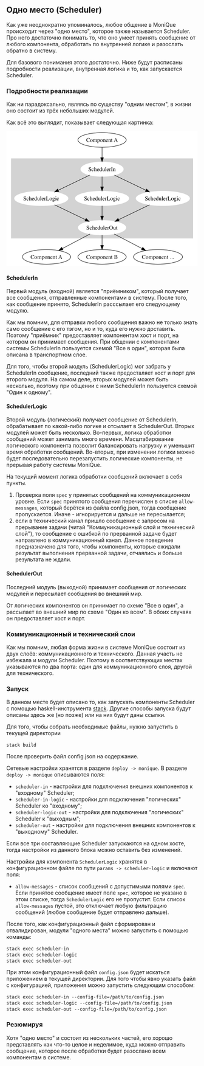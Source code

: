 ## Одно место (Scheduler)

Как уже неоднократно упоминалось, любое общение в MoniQue происходит через "одно место", которое также называется Scheduler.
Про него достаточно понимать то, что оно умеет принять сообщение от любого компонента, обработать по внутренней логике и разослать обратно в систему.

Для базового понимания этого достаточно. Ниже будут расписаны подробности реализации, внутренная логика и то, как запускается Scheduler.

### Подробности реализации

Как ни парадоксально, являясь по существу "одним местом", в жизни оно состоит из трёх небольших модулей.

Как всё это выглядит, показывает следующая картинка:

![Scheduler](images/scheduler.png)

#### SchedulerIn

Первый модуль (входной) является "приёмником", который получает все сообщения, отправленные компонентами в систему.
После того, как сообщение принято, SchedulerIn расссылает его следующему модулю. 

Как мы помним, для отправки любого сообщения важно не только знать само сообщение с его тэгом, но и то, куда его нужно доставить.
Поэтому "приёмник" предоставляет компонентам хост и порт, на котором он принимает сообщения.
При общении с компонентами системы SchedulerIn пользуется схемой "Все в один", которая была описана в транспортном слое.

Для того, чтобы второй модуль (SchedulerLogic) мог забрать у SchedulerIn сообщение, последний также предосталяет хост и порт для второго модуля.
На самом деле, вторых модулей может быть несколько, поэтому при общении с ними SchedulerIn пользуется схемой "Один к одному".

#### SchedulerLogic

Второй модуль (логический) получает сообщение от SchedulerIn, обрабатывает по какой-либо логике и отсылает в SchedulerOut.
Вторых модулей может быть несколько.
Во-первых, логика обработки сообщений может занимать много времени.
Масштабирование логического компонента позволит балансировать нагрузку и уменьшит время обработки сообщений.
Во-вторых, при изменении логики можно будет последовательно перезапустить логические компоненты, не прерывая работу системы MoniQue.

На текущий момент логика обработки сообщений включает в себя пункты.
  1. Проверка поля `spec` у принятых сообщений на коммуникационном уровне. Если `spec` принятого сообщения перечислен в списке `allow-messages`, который берётся из файла config.json, тогда сообщение пропускается. Иначе - игнорируется и дальше не пересылается;
  2. eсли в технический канал пришло сообщение с запросом на прерывание задачи (читай "Коммуникационный слой и технический слой"), то сообщение с ошибкой по прерванной задаче будет направлено в коммуникационный канал. Данное поведение предназначено для того, чтобы компоненты, которые ожидали результат выполнения прерванной задачи, отчаялись и больше результата не ждали.
  
#### SchedulerOut

Последний модуль (выходной) принимает сообщения от логических модулей и пересылает сообщения во внешний мир.

От логических компонентов он принимает по схеме "Все в один", а рассылает во внешний мир по схеме "Один ко всем".
В обоих случаях он предоставляет хост и порт.

### Коммуникационный и технический слои

Как мы помним, любая форма жизни в системе MoniQue состоит из двух слоёв: коммуникационного и технического.
Данная участь не избежала и модули Scheduler.
Поэтому в соответствующих местах указываются по два порта: один для коммуникационного слоя, другой для технического.

### Запуск

В данном месте будет описано то, как запускать компоненты Scheduler с помощью haskell-инструмента [stack](https://www.haskellstack.org/).
Другие способы запуска будут описаны здесь же (но позже) или на них будут даны ссылки.

Для того, чтобы собрать необходимые файлы, нужно запустить в текущей директории
```
stack build
```

После проверить файл config.json на содержание.

Сетевые настройки хранятся в разделе `deploy -> monique`.
В разделе `deploy -> monique` описываются поля:
  * `scheduler-in` - настройки для подключения внешних компонентов к "входному" Scheduler;
  * `scheduler-in-logic` - настройки для подключения "логических" Scheduler ко "входному";
  * `scheduler-logic-out` - настройки для подключения "логических" Scheduler к "выходным";
  * `scheduler-out` - настройки для подключения внешних компонентов к "выходному" Scheduler.
  
Если все три составляющие Scheduler запускаются на одном хосте, тогда настройки из данного блока можно оставить без изменений.

Настройки для компонента `SchedulerLogic` хранятся в конфигурационном файле по пути `params -> scheduler-logic` и включают поля:
  * `allow-messages` - список сообщений с допустимыми полями `spec`. Если принятое сообщение имеет поле `spec`, которое не указано в этом списке, тогда `SchedulerLogic` его не пропустит. Если список `allow-messages` пустой, это отключает любую фильтрацию сообщений (любое сообщение будет отправлено дальше).

После того, как конфигурационный файл сформирован и отвалидирован, модули "одного места" можно запустить с помощью команды:
```
stack exec scheduler-in
stack exec scheduler-logic
stack exec scheduler-out 
```

При этом конфигурационный файл `config.json` будет искаться приложением в текущей директории.
Для того чтобы явно указать файл с конфигурацией, приложения можно запустить следующим способом:

```
stack exec scheduler-in --config-file=/path/to/config.json 
stack exec scheduler-logic --config-file=/path/to/config.json 
stack exec scheduler-out --config-file=/path/to/config.json 
```

### Резюмируя

Хотя "одно место" и состоит из нескольких частей, его хорошо представлять как что-то целое и неделимое, куда можно отправить сообщение, которое после обработки будет разослано всем компонентам в системе.
